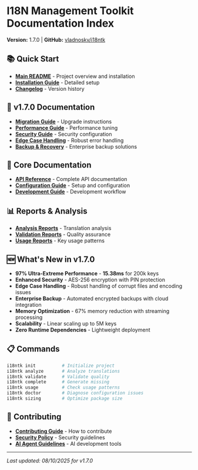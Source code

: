 # I18N Management Toolkit Documentation Index

**Version:** 1.7.0 | **GitHub:** [vladnoskv/i18ntk](https://github.com/vladnoskv/i18ntk)

## 📚 Quick Start
- **[Main README](README.md)** - Project overview and installation
- **[Installation Guide](docs/INSTALLATION.md)** - Detailed setup
- **[Changelog](CHANGELOG.md)** - Version history

## 🚀 v1.7.0 Documentation
- **[Migration Guide](docs/version-1.7.0/MIGRATION_GUIDE.md)** - Upgrade instructions
- **[Performance Guide](docs/version-1.7.0/PERFORMANCE_GUIDE.md)** - Performance tuning
- **[Security Guide](docs/version-1.7.0/SECURITY_GUIDE.md)** - Security configuration
- **[Edge Case Handling](docs/version-1.7.0/EDGE_CASES.md)** - Robust error handling
- **[Backup & Recovery](docs/version-1.7.0/BACKUP_RECOVERY.md)** - Enterprise backup solutions

## 🔧 Core Documentation
- **[API Reference](docs/api/API_REFERENCE.md)** - Complete API documentation
- **[Configuration Guide](docs/api/CONFIGURATION.md)** - Setup and configuration
- **[Development Guide](dev/README.md)** - Development workflow

## 📊 Reports & Analysis
- **[Analysis Reports](docs/reports/ANALYSIS_README.md)** - Translation analysis
- **[Validation Reports](docs/reports/VALIDATION_README.md)** - Quality assurance
- **[Usage Reports](docs/reports/USAGE_README.md)** - Key usage patterns

## 🆕 What's New in v1.7.0
- **97% Ultra-Extreme Performance** - **15.38ms** for 200k keys
- **Enhanced Security** - AES-256 encryption with PIN protection
- **Edge Case Handling** - Robust handling of corrupt files and encoding issues
- **Enterprise Backup** - Automated encrypted backups with cloud integration
- **Memory Optimization** - 67% memory reduction with streaming processing
- **Scalability** - Linear scaling up to 5M keys
- **Zero Runtime Dependencies** - Lightweight deployment

## 📋 Commands
```bash
i18ntk init          # Initialize project
i18ntk analyze       # Analyze translations
i18ntk validate      # Validate quality
i18ntk complete      # Generate missing
i18ntk usage         # Check usage patterns
i18ntk doctor        # Diagnose configuration issues
i18ntk sizing        # Optimize package size
```

## 🤝 Contributing
- **[Contributing Guide](CONTRIBUTING.md)** - How to contribute
- **[Security Policy](SECURITY.md)** - Security guidelines
- **[AI Agent Guidelines](docs/development/AGENTS.md)** - AI development tools

---
*Last updated: 08/10/2025 for v1.7.0*